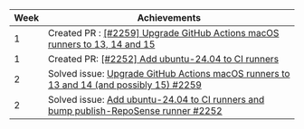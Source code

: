 | Week | Achievements                                                                                                                                  |
|------|-----------------------------------------------------------------------------------------------------------------------------------------------|
| 1    | Created PR : [[#2259] Upgrade GitHub Actions macOS runners to 13, 14 and 15](https://github.com/reposense/RepoSense/pull/2260)                |
| 1    | Created PR: [[#2252] Add ubuntu-24.04 to CI runners](https://github.com/reposense/RepoSense/pull/2261)                                        |
| 2    | Solved issue: [Upgrade GitHub Actions macOS runners to 13 and 14 (and possibly 15) #2259](https://github.com/reposense/RepoSense/issues/2259) |
| 2    | Solved issue: [Add ubuntu-24.04 to CI runners and bump publish-RepoSense runner #2252](https://github.com/reposense/RepoSense/issues/2252)    |